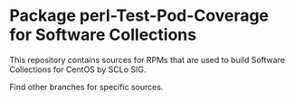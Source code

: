 # Package perl-Test-Pod-Coverage for Software Collections

This repository contains sources for RPMs that are used
to build Software Collections for CentOS by SCLo SIG.

Find other branches for specific sources.
